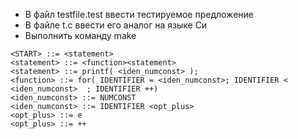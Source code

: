 - В файл testfile.test ввести тестируемое предложение
- В файле t.c ввести его аналог на языке Си
- Выполнить команду make


```
<START> ::= <statement>
<statement> ::= <function><statement>
<statement> ::= printf( <iden_numconst> );
<function> ::= for( IDENTIFIER = <iden_numconst>; IDENTIFIER <  <iden_numconst>  ; IDENTIFIER ++) 
<iden_numconst> ::= NUMCONST
<iden_numconst> ::= IDENTIFIER <opt_plus>
<opt_plus> ::= e
<opt_plus> ::= ++
```
